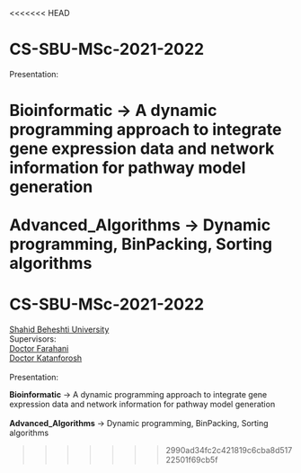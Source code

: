 <<<<<<< HEAD
<h1>CS-SBU-MSc-2021-2022</h1>

Presentation:

<b>Bioinformatic</b> -> A dynamic programming approach to integrate gene expression data and network information for pathway model generation<br>
<br>
<b>Advanced_Algorithms</b> -> Dynamic programming, BinPacking, Sorting algorithms
=======
<h1>CS-SBU-MSc-2021-2022</h1>
<a href="https://www.sbu.ac.ir/">Shahid Beheshti University</a>
<br>
Supervisors:
<br>
<a href="https://scholar.google.com/citations?user=N4TgzzoAAAAJ&hl=en">Doctor Farahani</a>
<br>
<a href="https://scholar.google.com/citations?hl=en&user=Z_z5rwcAAAAJ&view_op=list_works&alert_preview_top_rm=2&citft=1&citft=2&citft=3&email_for_op=iammahdirostami1997%40gmail.com&authuser=1&sortby=pubdate">Doctor Katanforosh</a>
<br>
<br>
Presentation:

<b>Bioinformatic</b> -> A dynamic programming approach to integrate gene expression data and network information for pathway model generation<br>
<br>
<b>Advanced_Algorithms</b> -> Dynamic programming, BinPacking, Sorting algorithms
<br>

>>>>>>> 2990ad34fc2c421819c6cba8d51722501f69cb5f
